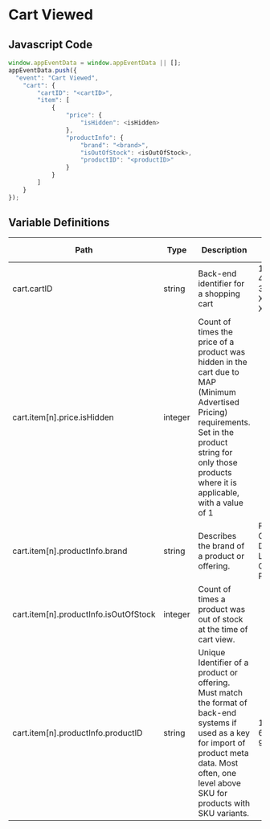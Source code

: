 # Cart Viewed

### 

## Javascript Code
```js
window.appEventData = window.appEventData || [];
appEventData.push({
  "event": "Cart Viewed",
    "cart": {
        "cartID": "<cartID>",
        "item": [
            {
                "price": {
                    "isHidden": <isHidden>
                },
                "productInfo": {
                    "brand": "<brand>",
                    "isOutOfStock": <isOutOfStock>,
                    "productID": "<productID>"
                }
            }
        ]
    }
});
```

## Variable Definitions

|Path|Type|Description|Example|Pattern|Min Length|Max Length|Minimum|Maximum|Multiple Of|
| --- | --- | --- | --- | --- | --- | --- | --- | --- | --- |
|cart.cartID|string|Back-end identifier for a shopping cart|12345, 435678, 34567, XCV456, XCV876|||||||
|cart.item[n].price.isHidden|integer|Count of times the price of a product was hidden in the cart due to MAP \(Minimum Advertised Pricing\) requirements.   Set in the product string for only those products where it is applicable, with a value of 1||||||||
|cart.item[n].productInfo.brand|string|Describes the brand of a product or offering.|Ford, Chevrolet, Dodge, Levis, Columbia, Patagonia|||||||
|cart.item[n].productInfo.isOutOfStock|integer|Count of times a product was out of stock at the time of cart view.||||||||
|cart.item[n].productInfo.productID|string|Unique Identifier of a product or offering.  Must match the format of back-end systems if used as a key for import of product meta data. Most often, one level above SKU for products with SKU variants. |155, 65588, 987764448|||||||




